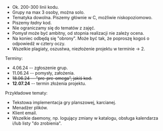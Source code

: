 - Ok. 200-300 linii kodu.
- Grupy na max 3 osoby, można solo.
- Tematyka dowolna. Piszemy głównie w C, możliwie niskopoziomowo.
- Piszemy *ładny* kod.
- Nie ograniczamy się do tematów z zajęć.
- Pomysł może być ambitny, od stopnia realizacji nie zależy ocena.
- Na koniec odbędą się "obrony". Może być tak, że poproszę kogoś o odpowiedź w cztery oczy.
- Wszelkie plagiaty, oszustwa, niezłożenie projektu w terminie -> 2.

Terminy:
- 4.06.24 -- zgłoszenie grup.
- 11.06.24 -- pomysły, założenia.
- ~~18.06.24 -- "pre-pre-omega", jakiś kod.~~
- **12.07.24** -- termin złożenia projektu.

Przykładowe tematy:
- Tekstowa implementacja gry planszowej, karcianej.
- Menadżer plików.
- Klient email.
- Wszelkie daemony, np. logujący zmiany w katalogu, obsługa kalendarza i/lub listy "do zrobienia".

